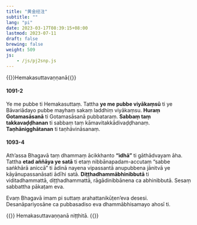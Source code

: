 ```yaml
---
title: "黄金经注"
subtitle: ""
lang: "pi"
date: 2023-03-17T08:39:15+08:00
lastmod: 2023-07-11
draft: false
brewing: false
weight: 509
js:
    - /js/pj2snp.js
---
```


{{<subtitle>}}Hemakasuttavaṇṇanā{{</subtitle>}}

#### 1091-2

Ye me pubbe ti Hemakasuttaṃ. Tattha **ye me pubbe viyākaṃsū** ti ye Bāvariādayo pubbe mayhaṃ sakaṃ laddhiṃ viyākaṃsu. **Huraṃ Gotamasāsanā** ti Gotamasāsanā pubbataraṃ. **Sabbaṃ taṃ takkavaḍḍhanan** ti sabbaṃ taṃ kāmavitakkādivaḍḍhanaṃ. **Taṇhānigghātanan** ti taṇhāvināsanaṃ.

#### 1093-4

Ath’assa Bhagavā taṃ dhammaṃ ācikkhanto **“idhā”** ti gāthādvayam āha. Tattha **etad aññāya ye satā** ti etaṃ nibbānapadam-accutaṃ “sabbe saṅkhārā aniccā” ti ādinā nayena vipassantā anupubbena jānitvā ye kāyānupassanāsati ādīhi satā. **Diṭṭhadhammābhinibbutā** ti viditadhammattā, diṭṭhadhammattā, rāgādinibbānena ca abhinibbutā. Sesaṃ sabbattha pākaṭam eva.

Evaṃ Bhagavā imam pi suttaṃ arahattanikūṭen’eva desesi. Desanāpariyosāne ca pubbasadiso eva dhammābhisamayo ahosī ti.

{{<eof>}}
    Hemakasuttavaṇṇanā niṭṭhitā.
{{</eof>}}